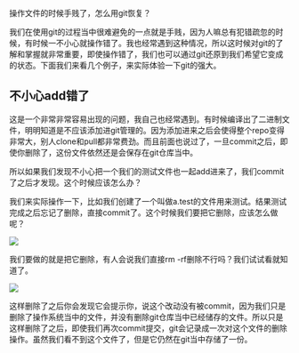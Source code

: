 操作文件的时候手贱了，怎么用git恢复？



我们在使用git的过程当中很难避免的一点就是手贱，因为人嘛总有犯错疏忽的时候，有时候一不小心就操作错了。我也经常遇到这种情况，所以这时候对git的了解和掌握就非常重要，即使操作错了，我们也可以通过git还原到我们希望它变成的状态。下面我们来看几个例子，来实际体验一下git的强大。



## 不小心add错了



这是一个非常非常容易出现的问题，我自己也经常遇到。有时候编译出了二进制文件，明明知道是不应该添加进git管理的。因为添加进来之后会使得整个repo变得非常大，别人clone和pull都非常费劲。而且前面也说过了，一旦commit之后，即使你删除了，这份文件依然还是会保存在git仓库当中。



所以如果我们发现不小心把一个我们的测试文件也一起add进来了，我们commit了之后才发现。这个时候应该怎么办？



我们来实际操作一下，比如我们创建了一个叫做a.test的文件用来测试。结果测试完成之后忘记了删除，直接commit了。这个时候我们要把它删除，应该怎么做呢？



![](https://tva1.sinaimg.cn/large/007S8ZIlgy1giz4nlmvljj31gy0iiaef.jpg)



我们要做的就是把它删除，有人会说我们直接rm -rf删除不行吗？我们试试看就知道了。



![](https://tva1.sinaimg.cn/large/007S8ZIlgy1giz4owr1euj31iy0f041h.jpg)



这样删除了之后你会发现它会提示你，说这个改动没有被commit，因为我们只是删除了操作系统当中的文件，并没有删除git仓库当中已经储存的文件。所以只是这样删除了之后，即使我们再次commit提交，git会记录成一次对这个文件的删除操作。虽然我们看不到这个文件了，但是它仍然在git当中存储了一份。



